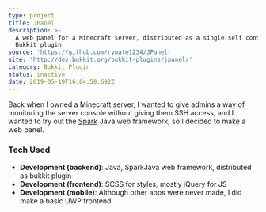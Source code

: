 ```yaml
---
type: project
title: JPanel
description: >-
  A web panel for a Minecraft server, distributed as a single self contained
  Bukkit plugin
source: 'https://github.com/rymate1234/JPanel'
site: 'http://dev.bukkit.org/bukkit-plugins/jpanel/'
category: Bukkit Plugin
status: inactive
date: 2019-05-19T16:04:58.692Z
---
```


Back when I owned a Minecraft server, I wanted to give admins a way of monitoring the server console without giving them SSH access, and I wanted to try out the [Spark](http://sparkjava.com/) Java web framework, so I decided to make a web panel.

### Tech Used

- **Development (backend)**: Java, SparkJava web framework, distributed as bukkit plugin
- **Development (frontend)**: SCSS for styles, mostly jQuery for JS
- **Development (mobile)**: Although other apps were never made, I did make a basic UWP frontend
